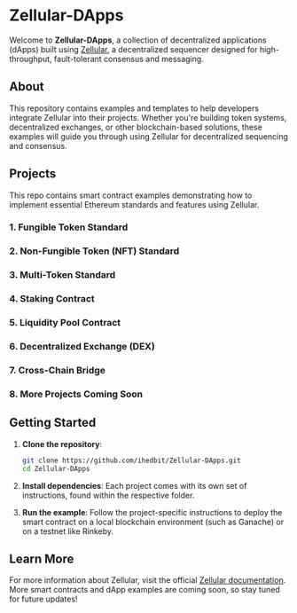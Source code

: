 # Zellular-DApps

Welcome to **Zellular-DApps**, a collection of decentralized applications (dApps) built using [Zellular](https://docs.zellular.xyz), a decentralized sequencer designed for high-throughput, fault-tolerant consensus and messaging.

## About

This repository contains examples and templates to help developers integrate Zellular into their projects. Whether you're building token systems, decentralized exchanges, or other blockchain-based solutions, these examples will guide you through using Zellular for decentralized sequencing and consensus.

## Projects

This repo contains smart contract examples demonstrating how to implement essential Ethereum standards and features using Zellular.

### 1. **Fungible Token Standard**

### 2. **Non-Fungible Token (NFT) Standard**

### 3. **Multi-Token Standard**

### 4. **Staking Contract**

### 5. **Liquidity Pool Contract**

### 6. **Decentralized Exchange (DEX)**

### 7. **Cross-Chain Bridge**

### 8. **More Projects Coming Soon**


## Getting Started

1. **Clone the repository**:
   ```bash
   git clone https://github.com/ihedbit/Zellular-DApps.git
   cd Zellular-DApps
   ```

2. **Install dependencies**:
   Each project comes with its own set of instructions, found within the respective folder.

3. **Run the example**:
   Follow the project-specific instructions to deploy the smart contract on a local blockchain environment (such as Ganache) or on a testnet like Rinkeby.

## Learn More

For more information about Zellular, visit the official [Zellular documentation](https://docs.zellular.xyz). More smart contracts and dApp examples are coming soon, so stay tuned for future updates!


